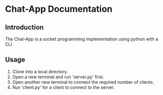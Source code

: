 # Chat-App Documentation

## Introduction
The Chat-App is a socket programming implementation using python with a CLI.

## Usage
1. Clone into a local directory.
2. Open a new terminal and run 'server.py' first.
3. Open another new terminal to connect the required number of clients.
4. Run 'client.py' for a client to connect to the server.
